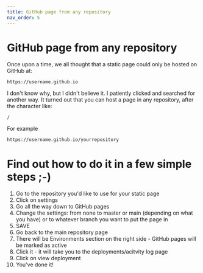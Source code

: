 ```yaml
---
title: GitHub page from any repository
nav_order: 5
---
```


GitHub page from any repository
====

Once upon a time, we all thought that a static page could only be hosted on GitHub at:

```
https://username.github.io
```

I don't know why, but I didn't believe it. I patiently clicked and searched for another way. It turned out that you can host a page in any repository, after the character like:
```
/
```
For example 
```
https://username.github.io/yourrepository
```

# Find out how to do it in a few simple steps ;-)

1. Go to the repository you'd like to use for your static page 
2. Click on settings
3. Go all the way down to GitHub pages
4. Change the settings: from none to master or main (depending on what you have) or to whatever branch you want to put the page in
5. SAVE
6. Go back to the main repository page
7. There will be Environments section on the right side - GitHub pages will be marked as active
8. Click it - it will take you to the deployments/acitvity log page
10. Click on view deployment
11. You've done it!

